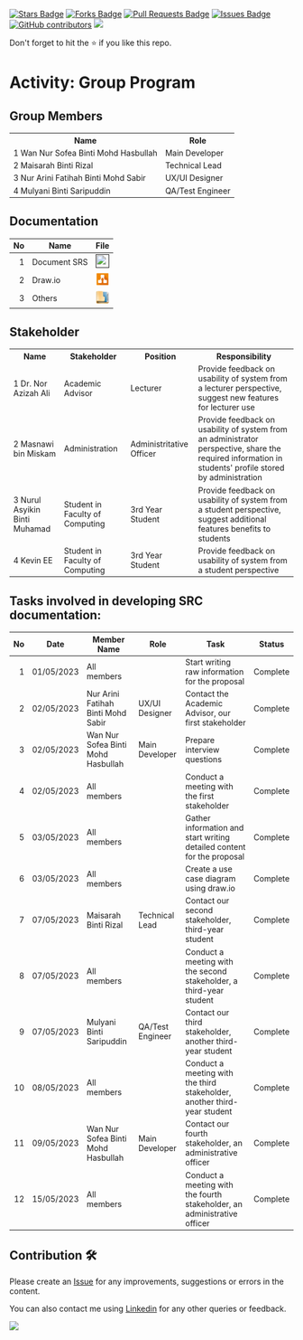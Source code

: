 
<a href="https://github.com/drshahizan/software-engineering/stargazers"><img src="https://img.shields.io/github/stars/drshahizan/software-engineering" alt="Stars Badge"/></a>
<a href="https://github.com/drshahizan/software-engineering/network/members"><img src="https://img.shields.io/github/forks/drshahizan/software-engineering" alt="Forks Badge"/></a>
<a href="https://github.com/drshahizan/software-engineering/pulls"><img src="https://img.shields.io/github/issues-pr/drshahizan/software-engineering" alt="Pull Requests Badge"/></a>
<a href="https://github.com/drshahizan/software-engineering/issues"><img src="https://img.shields.io/github/issues/drshahizan/software-engineering" alt="Issues Badge"/></a>
<a href="https://github.com/drshahizan/software-engineering/graphs/contributors"><img alt="GitHub contributors" src="https://img.shields.io/github/contributors/drshahizan/software-engineering?color=2b9348"></a>
![](https://visitor-badge.glitch.me/badge?page_id=drshahizan/software-engineering)

Don't forget to hit the :star: if you like this repo.

# Activity: Group Program

## Group Members
<table>
  <tr>
    <th>Name</th>
    <th>Role</th>
  </tr>
    <tr>
    <td>1 Wan Nur Sofea Binti Mohd Hasbullah</td>
    <td>Main Developer</td>
  </tr>
    <tr>
    <td>2 Maisarah Binti Rizal</td>
    <td>Technical Lead</td>
  </tr>
    <tr>
    <td>3 Nur Arini Fatihah Binti Mohd Sabir</td>
    <td>UX/UI Designer</td>
  </tr>
    <tr>
    <td>4 Mulyani Binti Saripuddin</td>
    <td>QA/Test Engineer</td>
  </tr>
</table>

## Documentation
| No | Name |File | 
| -----:| ----- | :------: | 
|1| Document SRS| <a href="" ><img src="../../../../../images/pdf64.png" width="24px" height="24px" ></a>|
|2| Draw.io| <a href="" ><img src="../../../../../images/drawio.svg" width="24px" height="24px" ></a>|
|3| Others| <a href="" ><img src="../../../../../images/data_folder.png" width="24px" height="24px" ></a>|

## Stakeholder
<table>
  <tr>
    <th>Name</th>
    <th>Stakeholder</th>
    <th>Position</th>
    <th>Responsibility</th>
  </tr>
  <tr>
    <td>1 Dr. Nor Azizah Ali</td>
    <td>Academic Advisor</td>
    <td>Lecturer</td>
    <td>Provide feedback on usability of system from a lecturer perspective, suggest new features for lecturer use</td>
  </tr>
    <tr>
    <td>2 Masnawi bin Miskam</td>
    <td>Administration</td>
    <td>Administritative Officer</td>
    <td>Provide feedback on usability of system from an administrator perspective, share the required information in students' profile stored by administration</td>
  </tr>
    <tr>
    <td>3 Nurul Asyikin Binti Muhamad</td>
    <td>Student in Faculty of Computing</td>
    <td>3rd Year Student</td>
    <td>Provide feedback on usability of system from a student perspective, suggest additional features benefits to students</td>
  </tr>
  </tr>
    <tr>
    <td>4 Kevin EE</td>
    <td>Student in Faculty of Computing</td>
    <td>3rd Year Student</td>
    <td>Provide feedback on usability of system from a student perspective</td>
  </tr>
</table>

## Tasks involved in developing SRC documentation:

| No | Date | Member Name | Role	| Task	| Status	| 
| -----:| ----- | ------ | ------ | ------ | ------ |
| 1 | 01/05/2023| All members |  | Start writing raw information for the proposal | Complete | 
| 2 | 02/05/2023| Nur Arini Fatihah Binti Mohd Sabir | UX/UI Designer | Contact the Academic Advisor, our first stakeholder | Complete |
| 3 | 02/05/2023| Wan Nur Sofea Binti Mohd Hasbullah | Main Developer | Prepare interview questions | Complete |
| 4 | 02/05/2023| All members |  | Conduct a meeting with the first stakeholder | Complete | 
| 5 | 03/05/2023 | All members | | Gather information and start writing detailed content for the proposal |  Complete| 
| 6 | 03/05/2023 | All members | | Create a use case diagram using draw.io |  Complete| 
| 7 | 07/05/2023 | Maisarah Binti Rizal | Technical Lead | Contact our second stakeholder, third-year student| Complete | 
| 8 | 07/05/2023 | All members | |  Conduct a meeting with the second stakeholder, a third-year student |  Complete | 
| 9 | 07/05/2023 | Mulyani Binti Saripuddin | QA/Test Engineer | Contact our third stakeholder, another third-year student | Complete | 
| 10 | 08/05/2023 | All members | | Conduct a meeting with the third stakeholder, another third-year student |  Complete | 
| 11 | 09/05/2023 | Wan Nur Sofea Binti Mohd Hasbullah | Main Developer | Contact our fourth stakeholder, an administrative officer | Complete |
| 12 | 15/05/2023 | All members | | Conduct a meeting with the fourth stakeholder, an administrative officer |  Complete | 
 
 
## Contribution 🛠️
Please create an [Issue](https://github.com/drshahizan/software-engineering/issues) for any improvements, suggestions or errors in the content.

You can also contact me using [Linkedin](https://www.linkedin.com/in/drshahizan/) for any other queries or feedback.

![](https://visitor-badge.glitch.me/badge?page_id=drshahizan)

